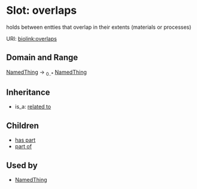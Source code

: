 # Slot: overlaps


holds between entties that overlap in their extents (materials or processes)

URI: [biolink:overlaps](https://w3id.org/biolink/vocab/overlaps)
## Domain and Range

[NamedThing](NamedThing.md) ->  <sub>0..*</sub> [NamedThing](NamedThing.md)
## Inheritance

 *  is_a: [related to](related_to.md)
## Children

 *  [has part](has_part.md)
 *  [part of](part_of.md)
## Used by

 * [NamedThing](NamedThing.md)
